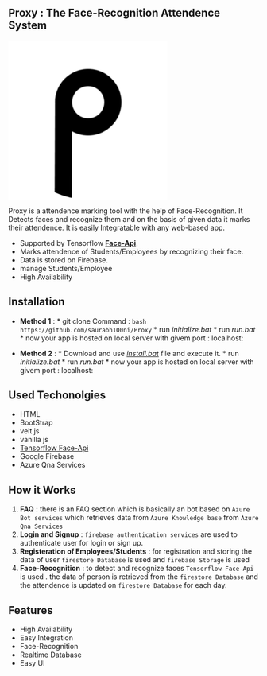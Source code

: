## Proxy : The Face-Recognition Attendence System
<img align="center" src="https://github.com/saurabh100ni/Proxy/blob/main/src/assets/favicon.svg" width="320" title="Proxy : The Attendence System">

Proxy is a attendence marking tool with the help of Face-Recognition. It Detects faces and recognize them and on the basis of given data it marks their attendence. It is easily Integratable with any web-based app.

* Supported by Tensorflow **<a href="https://github.com/justadudewhohacks/face-api.js/">Face-Api</a>**.
* Marks attendence of Students/Employees by recognizing their face.
* Data is stored on Firebase.
* manage Students/Employee
* High Availability

## Installation

* **Method 1** : * git clone Command : ```bash https://github.com/saurabh100ni/Proxy``` 
                 * run *initialize.bat*
                 * run *run.bat*
                 * now your app is hosted on local server with givem port : localhost:<port>
                

* **Method 2** : * Download and use [*install.bat*](https://drive.google.com/file/d/1vykZUs2ur2_kcO57H1D5Dk7ZBzcWQbe2/view?usp=sharing) file and execute it.
                 * run *initialize.bat*
                 * run *run.bat*
                 * now your app is hosted on local server with givem port : localhost:<port>

## Used Techonolgies

* HTML
* BootStrap
* veit js
* vanilla js
* [Tensorflow Face-Api](https://github.com/vladmandic/face-api)
* Google Firebase 
* Azure Qna Services

## How it Works

1. **FAQ** : there is an FAQ section which is basically an bot based on `Azure Bot services` which retrieves data from `Azure Knowledge base` from `Azure Qna Services`
2. **Login and Signup** : `firebase authentication services` are used to authenticate user for login or sign up.
3. **Registeration of Employees/Students** : for registration and storing the data of user `firestore Database` is used and `firebase Storage` is used
4. **Face-Recognition** : to detect and recognize faces `Tensorflow Face-Api` is used . the data of person is retrieved from the `firestore Database` and the attendence is updated on `firestore Database` for each day.

## Features

* High Availability
* Easy Integration
* Face-Recognition
* Realtime Database
* Easy UI



